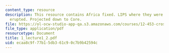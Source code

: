 ```yaml
---
content_type: resource
description: This resource contains Africa fixed. LIPS where they were wrtAfricawhen
  erupted. Projected down to Core.
file: https://ol-ocw-studio-app-qa.s3.amazonaws.com/courses/12-453-crosby-lectures-in-geology-history-of-africa-fall-2005/ecaa8c9f77b15db361c90c7b9b42594c_1_lecture1_2.pdf
file_type: application/pdf
resourcetype: Document
title: 1_lecture1_2.pdf
uid: ecaa8c9f-77b1-5db3-61c9-0c7b9b42594c
---
```

